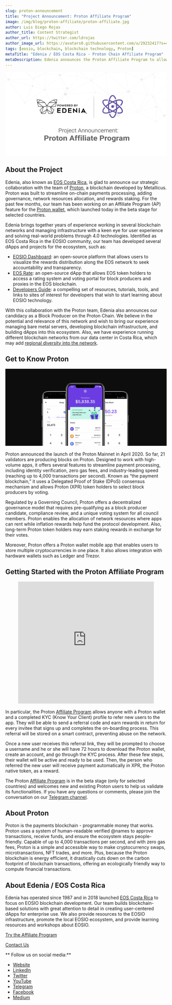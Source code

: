 ```yaml
---
slug: proton-announcement
title: "Project Announcement: Proton Affiliate Program"
image: /img/blog/proton-affiliate/proton-affiliate.jpg
author: Luis Diego Rojas
author_title: Content Strategist
author_url: https://twitter.com/ldrojas
author_image_url: https://avatars0.githubusercontent.com/u/29232417?s=400&u=032f18555bd97e3d90f3ddfb5b2dc72dfcf0d11b&v=4
tags: [eosio, blockchain, blockchain technology, Proton]
metaTitle: "Edenia / EOS Costa Rica - Proton Chain Affiliate Program"
metaDescription: Edenia announces the Proton Affiliate Program to allow referrals and earn rewards. Proton is the payments blockchain to make crypto swaps, NFT trades, and more.
---
```


![Proton Affiliate](/img/blog/proton-affiliate/proton-affiliate.jpg)

## About the Project

Edenia, also known as [EOS Costa Rica](https://eoscostarica.io/), is glad to announce our strategic collaboration with the team of [Proton](https://www.protonchain.com/), a blockchain developed by Metallicus. Proton was built to streamline on-chain payments processing, adding governance, network resources allocation, and rewards staking. For the past few months, our team has been working on an Affiliate Program (AP) feature for the [Proton wallet](https://www.protonchain.com/wallet), which launched today in the beta stage for selected countries.

Edenia brings together years of experience working in several blockchain networks and managing infrastructure with a keen eye for user experience and solving real-world problems through 4.0 technologies. Identified as EOS Costa Rica in the EOSIO community, our team has developed several dApps and projects for the ecosystem, such as:

<!--truncate-->

- [EOSIO Dashboard](https://eosio.online/): an open-source platform that allows users to visualize the rewards distribution along the EOS network to seek accountability and transparency.
- [EOS Rate](https://eosrate.io/): an open-source dApp that allows EOS token holders to access a rating system and voting portal for block producers and proxies in the EOS blockchain.
- [Developers Guide](https://guide.eoscostarica.io/): a compelling set of resources, tutorials, tools, and links to sites of interest for developers that wish to start learning about EOSIO technology.

With this collaboration with the Proton team, Edenia also announces our candidacy as a Block Producer on the Proton Chain. We believe in the potential and relevance of this network and wish to bring our experience managing bare metal servers, developing blockchain infrastructure, and building dApps into this ecosystem. Also, we have experience running different blockchain networks from our data center in Costa Rica, which may add [regional diversity into the network](https://eoscostarica.io/block-producer/).

## Get to Know Proton

![Proton app](/img/blog/proton-affiliate/proton-app.png)

Proton announced the launch of the Proton Mainnet in April 2020. So far, 21 validators are producing blocks on Proton. Designed to work with high-volume apps, it offers several features to streamline payment processing, including identity verification, zero gas fees, and industry-leading speed (reaching up to 4,000 transactions per second). Known as “the payment blockchain,” it uses a Delegated Proof of Stake (DPoS) consensus mechanism and allows Proton (XPR) token holders to select block producers by voting.

Regulated by a Governing Council, Proton offers a decentralized governance model that requires pre-qualifying as a block producer candidate, compliance review, and a unique voting system for all council members. Proton enables the allocation of network resources where apps can rent while inflation rewards help fund the protocol development. Also, long-term Proton token holders may earn staking rewards in exchange for their votes.

Moreover, Proton offers a Proton wallet mobile app that enables users to store multiple cryptocurrencies in one place. It also allows integration with hardware wallets such as Ledger and Trezor.

## Getting Started with the Proton Affiliate Program

<figure className="video_container">
  <iframe width="100%" height="380" src="https://www.youtube.com/embed/6SgSvg7Dr44" frameBorder="0" allowFullScreen={true}>
  </iframe>
</figure>

In particular, the Proton [Affiliate Program](https://earnproton.com/) allows anyone with a Proton wallet and a completed KYC (Know Your Client) profile to refer new users to the app. They will be able to send a referral code and earn rewards in return for every invitee that signs up and completes the on-boarding process. This referral will be stored on a smart contract, preventing abuse on the network.

Once a new user receives this referral link, they will be prompted to choose a username and he or she will have 72 hours to download the Proton wallet, create an account, and go through the KYC process. After these few steps, their wallet will be active and ready to be used. Then, the person who referred the new user will receive payment automatically in XPR, the Proton native token, as a reward.

The Proton [Affiliate Program](https://earnproton.com/) is in the beta stage (only for selected countries) and welcomes new and existing Proton users to help us validate its functionalities. If you have any questions or comments, please join the conversation on our [Telegram channel](https://t.me/eoscr).

## About Proton

Proton is the payments blockchain - programmable money that works. Proton uses a system of human-readable verified @names to approve transactions, receive funds, and ensure the ecosystem stays people-friendly. Capable of up to 4,000 transactions per second, and with zero gas fees, Proton is a simple and accessible way to make cryptocurrency swaps, microtransactions, NFT trades, and more. Plus, because the Proton blockchain is energy efficient, it drastically cuts down on the carbon footprint of blockchain transactions, offering an ecologically friendly way to compute financial transactions.

## About Edenia / EOS Costa Rica

Edenia has operated since 1987 and in 2018 launched [EOS Costa Rica](https://eoscostarica.io/) to focus on EOSIO blockchain development. Our team builds blockchain-based solutions with great attention to detail in creating user-centered dApps for enterprise use. We also provide resources to the EOSIO infrastructure, promote the local EOSIO ecosystem, and provide learning resources and workshops about EOSIO.

[Try the Affiliate Program](https://earnproton.com/)

[Contact Us](https://eoscostarica.io/contact-us)

** Follow us on social media:**

*   [Website](https://eoscostarica.io/)
*   [LinkedIn](https://www.linkedin.com/company/eoscostarica/)
*   [Twitter](https://twitter.com/eoscostarica)
*   [YouTube](https://www.youtube.com/c/eoscostarica/)
*   [Telegram](https://t.me/eoscr)
*   [Facebook](https://www.facebook.com/costaricaeos/)
*   [Medium](https://medium.com/@eoscostarica)